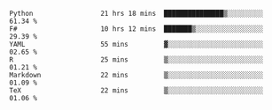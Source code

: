 <!--<p align="center">
  <img width="auto" src ="https://github-readme-stats.vercel.app/api/top-langs/?username=syrkis&layout=compact&hide_border=true&theme=darcula&bg_color=00000000&langs_count=6&hide=jupyter%20notebook,JavaScript,HTML" width = 400>
      <img src ="https://github-readme-streak-stats.herokuapp.com?user=syrkis&theme=darcula&hide_border=true&background=FFFFFF00" width = 400>

</p>-->
<!--START_SECTION:waka-->

```text
Python                 21 hrs 18 mins  ███████████████▒░░░░░░░░░   61.34 %
F#                     10 hrs 12 mins  ███████▒░░░░░░░░░░░░░░░░░   29.39 %
YAML                   55 mins         ▓░░░░░░░░░░░░░░░░░░░░░░░░   02.65 %
R                      25 mins         ▒░░░░░░░░░░░░░░░░░░░░░░░░   01.21 %
Markdown               22 mins         ▒░░░░░░░░░░░░░░░░░░░░░░░░   01.09 %
TeX                    22 mins         ▒░░░░░░░░░░░░░░░░░░░░░░░░   01.06 %
```

<!--END_SECTION:waka-->
